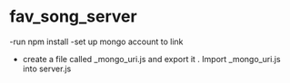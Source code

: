 # fav_song_server

-run npm install
-set up mongo account to link

- create a file called \_mongo_uri.js and export it . Import \_mongo_uri.js into server.js
